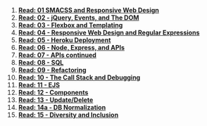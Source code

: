 1. **[Read: 01 SMACSS and Responsive Web Design ](SMACS.md)**
2. **[Read: 02 - jQuery, Events, and The DOM ](jQuery.md)**
3. **[Read: 03 - Flexbox and Templating ](flex.md)**
4. **[Read: 04 - Responsive Web Design and Regular Expressions ](responsive.md)**
5. **[Read: 05 - Heroku Deployment ](heroku.md)**
6. **[Read: 06 - Node, Express, and APIs ](nea.md)**
7. **[Read: 07 - APIs continued ](Api.md)**
8. **[Read: 08 - SQL ](SQL.md)**
9. **[Read: 09 - Refactoring ](refactoring.md)**
10. **[Read: 10 - The Call Stack and Debugging ](debugging.md)**
11. **[Read: 11 - EJS ](EJS.md)**
12. **[Read: 12 - Components](components.md)**
13. **[Read: 13 - Update/Delete](update.md)**
14. **[Read: 14a - DB Normalization](normal.md)**
15. **[Read: 15 - Diversity and Inclusion](inclusion.md)**